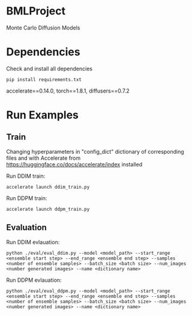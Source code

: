 # BMLProject
Monte Carlo Diffusion Models

# Dependencies
Check and install all dependencies
```
pip install requirements.txt 
```
accelerate==0.14.0, torch==1.8.1, diffusers==0.7.2

# Run Examples
## Train
Changing hyperparameters in "config_dict" dictionary of corresponding files and with Accelerate from https://huggingface.co/docs/accelerate/index installed 

Run DDIM train:
```
accelerate launch ddim_train.py
```
Run DDPM train:
```
accelerate launch ddpm_train.py
```
## Evaluation
Run DDIM evlauation:
```
python ./eval/eval_ddim.py --model <model_path> --start_range <ensemble start step> --end_range <ensemble end step> --samples <number of ensemble samples> --batch_size <batch size> --num_images <number generated images> --name <dictionary name>
```
Run DDPM evlauation:
```
python ./eval/eval_ddpm.py --model <model_path> --start_range <ensemble start step> --end_range <ensemble end step> --samples <number of ensemble samples> --batch_size <batch size> --num_images <number generated images> --name <dictionary name>
```
